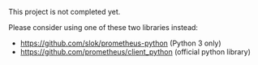 This project is not completed yet.

Please consider using one of these two libraries instead:

* https://github.com/slok/prometheus-python (Python 3 only)
* https://github.com/prometheus/client_python (official python library)